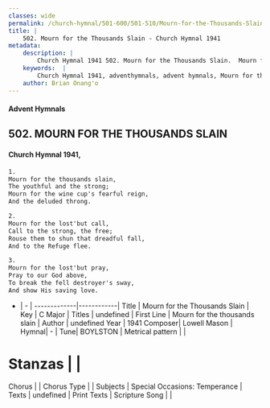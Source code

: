 ```yaml
---
classes: wide
permalink: /church-hymnal/501-600/501-510/Mourn-for-the-Thousands-Slain/
title: |
    502. Mourn for the Thousands Slain - Church Hymnal 1941
metadata:
    description: |
        Church Hymnal 1941 502. Mourn for the Thousands Slain.  Mourn for the thousands slain,  The youthful and the strong;  Mourn for the wine cup's fearful reign,  And the deluded throng. 
    keywords:  |
        Church Hymnal 1941, adventhymnals, advent hymnals, Mourn for the Thousands Slain, Mourn for the thousands slain. 
    author: Brian Onang'o
---
```


#### Advent Hymnals
## 502. MOURN FOR THE THOUSANDS SLAIN
####  Church Hymnal 1941,

```txt
1.
Mourn for the thousands slain, 
The youthful and the strong; 
Mourn for the wine cup's fearful reign, 
And the deluded throng. 

2.
Mourn for the lost'but call, 
Call to the strong, the free; 
Rouse them to shun that dreadful fall, 
And to the Refuge flee. 

3.
Mourn for the lost'but pray, 
Pray to our God above, 
To break the fell destroyer's sway, 
And show His saving love.

```

- |   -  |
-------------|------------|
Title | Mourn for the Thousands Slain |
Key | C Major |
Titles | undefined |
First Line | Mourn for the thousands slain |
Author | undefined
Year | 1941
Composer| Lowell Mason |
Hymnal|  - |
Tune| BOYLSTON |
Metrical pattern | |
# Stanzas |  |
Chorus |  |
Chorus Type |  |
Subjects | Special Occasions: Temperance |
Texts | undefined |
Print Texts | 
Scripture Song |  |
    
